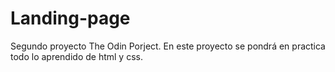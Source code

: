 # Landing-page
Segundo proyecto The Odin Porject. En este proyecto se pondrá en practica todo lo aprendido de html y css.
